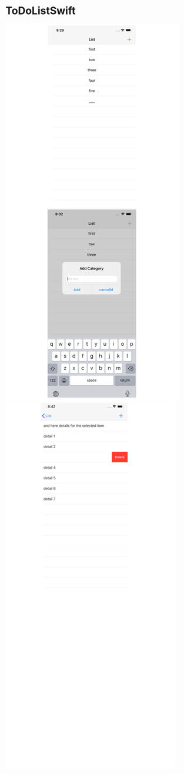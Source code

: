 # ToDoListSwift
![screen](https://github.com/codun2/ToDoListSwift/blob/main/screen/main.png)
    ![screen](https://github.com/codun2/ToDoListSwift/blob/main/screen/detail%20.png)
